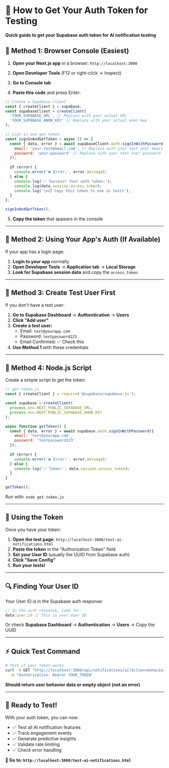 # 🔑 How to Get Your Auth Token for Testing

**Quick guide to get your Supabase auth token for AI notification testing**

## 🚀 **Method 1: Browser Console (Easiest)**

1. **Open your Next.js app** in a browser: `http://localhost:3000`

2. **Open Developer Tools** (F12 or right-click → Inspect)

3. **Go to Console tab**

4. **Paste this code** and press Enter:
```javascript
// Create a Supabase client
const { createClient } = supabase;
const supabaseClient = createClient(
  'YOUR_SUPABASE_URL', // Replace with your actual URL
  'YOUR_SUPABASE_ANON_KEY' // Replace with your actual anon key
);

// Sign in and get token
const signInAndGetToken = async () => {
  const { data, error } = await supabaseClient.auth.signInWithPassword({
    email: 'your-test@email.com', // Replace with your test user email
    password: 'your-password' // Replace with your test user password
  });
  
  if (error) {
    console.error('❌ Error:', error.message);
  } else {
    console.log('✅ Success! Your auth token:');
    console.log(data.session.access_token);
    console.log('\n📋 Copy this token to use in tests');
  }
};

signInAndGetToken();
```

5. **Copy the token** that appears in the console

---

## 🔧 **Method 2: Using Your App's Auth (If Available)**

If your app has a login page:

1. **Login to your app** normally
2. **Open Developer Tools** → **Application tab** → **Local Storage**
3. **Look for Supabase session data** and copy the `access_token`

---

## 👤 **Method 3: Create Test User First**

If you don't have a test user:

1. **Go to Supabase Dashboard** → **Authentication** → **Users**
2. **Click "Add user"**
3. **Create a test user:**
   - Email: `test@yourapp.com`
   - Password: `testpassword123`
   - Email Confirmed: ✅ Check this
4. **Use Method 1** with these credentials

---

## 🧪 **Method 4: Node.js Script**

Create a simple script to get the token:

```javascript
// get-token.js
const { createClient } = require('@supabase/supabase-js');

const supabase = createClient(
  process.env.NEXT_PUBLIC_SUPABASE_URL,
  process.env.NEXT_PUBLIC_SUPABASE_ANON_KEY
);

async function getToken() {
  const { data, error } = await supabase.auth.signInWithPassword({
    email: 'test@yourapp.com',
    password: 'testpassword123'
  });
  
  if (error) {
    console.error('❌ Error:', error.message);
  } else {
    console.log('✅ Token:', data.session.access_token);
  }
}

getToken();
```

Run with: `node get-token.js`

---

## 📝 **Using the Token**

Once you have your token:

1. **Open the test page**: `http://localhost:3000/test-ai-notifications.html`
2. **Paste the token** in the "Authorization Token" field
3. **Set your User ID** (usually the UUID from Supabase auth)
4. **Click "Save Config"**
5. **Run your tests!**

---

## 🔍 **Finding Your User ID**

Your User ID is in the Supabase auth response:

```javascript
// In the auth response, look for:
data.user.id // This is your User ID
```

Or check **Supabase Dashboard** → **Authentication** → **Users** → Copy the UUID

---

## ⚡ **Quick Test Command**

```bash
# Test if your token works
curl -X GET "http://localhost:3000/api/notifications/ai?action=behavior&user_id=YOUR_USER_ID" \
  -H "Authorization: Bearer YOUR_TOKEN"
```

**Should return user behavior data or empty object (not an error)**

---

## 🎯 **Ready to Test!**

With your auth token, you can now:
- ✅ Test all AI notification features
- ✅ Track engagement events  
- ✅ Generate predictive insights
- ✅ Validate rate limiting
- ✅ Check error handling

**🚀 Go to: `http://localhost:3000/test-ai-notifications.html`** 